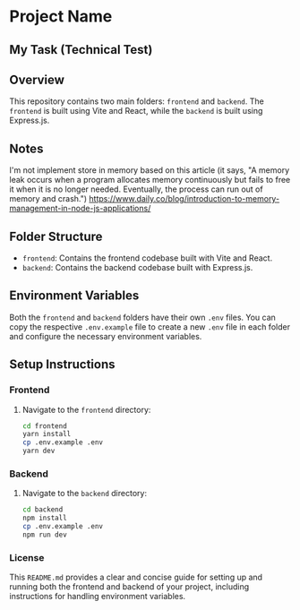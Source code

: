 # Project Name

## My Task (Technical Test)

## Overview

This repository contains two main folders: `frontend` and `backend`. The `frontend` is built using Vite and React, while the `backend` is built using Express.js.

## Notes
I'm not implement store in memory based on this article (it says, "A memory leak occurs when a program allocates memory continuously but fails to free it when it is no longer needed. Eventually, the process can run out of memory and crash.")
https://www.daily.co/blog/introduction-to-memory-management-in-node-js-applications/

## Folder Structure

- `frontend`: Contains the frontend codebase built with Vite and React.
- `backend`: Contains the backend codebase built with Express.js.

## Environment Variables

Both the `frontend` and `backend` folders have their own `.env` files. You can copy the respective `.env.example` file to create a new `.env` file in each folder and configure the necessary environment variables.

## Setup Instructions

### Frontend

1. Navigate to the `frontend` directory:
   ```bash
   cd frontend
   yarn install
   cp .env.example .env
   yarn dev

### Backend 

1. Navigate to the `backend` directory:
   ```bash
   cd backend
   npm install
   cp .env.example .env
   npm run dev


### License

This `README.md` provides a clear and concise guide for setting up and running both the frontend and backend of your project, including instructions for handling environment variables.
